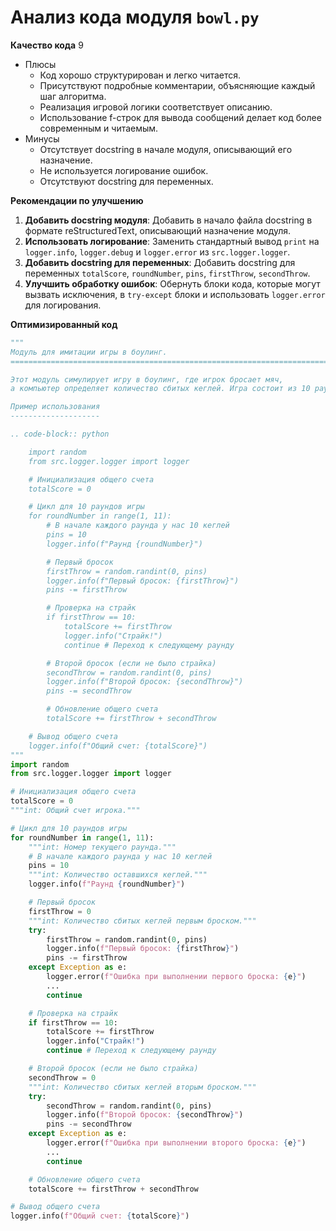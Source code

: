 # Анализ кода модуля `bowl.py`

**Качество кода**
9
-  Плюсы
    - Код хорошо структурирован и легко читается.
    - Присутствуют подробные комментарии, объясняющие каждый шаг алгоритма.
    - Реализация игровой логики соответствует описанию.
    - Использование f-строк для вывода сообщений делает код более современным и читаемым.
-  Минусы
    - Отсутствует docstring в начале модуля, описывающий его назначение.
    - Не используется логирование ошибок.
    - Отсутствуют docstring для переменных.

**Рекомендации по улучшению**

1.  **Добавить docstring модуля**: Добавить в начало файла docstring в формате reStructuredText, описывающий назначение модуля.
2.  **Использовать логирование**: Заменить стандартный вывод `print` на `logger.info`, `logger.debug` и `logger.error` из `src.logger.logger`.
3.  **Добавить docstring для переменных**: Добавить docstring для переменных `totalScore`, `roundNumber`, `pins`, `firstThrow`, `secondThrow`.
4.  **Улучшить обработку ошибок**: Обернуть блоки кода, которые могут вызвать исключения, в `try-except` блоки и использовать `logger.error` для логирования.

**Оптимизированный код**

```python
"""
Модуль для имитации игры в боулинг.
=========================================================================================

Этот модуль симулирует игру в боулинг, где игрок бросает мяч,
а компьютер определяет количество сбитых кеглей. Игра состоит из 10 раундов.

Пример использования
--------------------

.. code-block:: python

    import random
    from src.logger.logger import logger

    # Инициализация общего счета
    totalScore = 0

    # Цикл для 10 раундов игры
    for roundNumber in range(1, 11):
        # В начале каждого раунда у нас 10 кеглей
        pins = 10
        logger.info(f"Раунд {roundNumber}")

        # Первый бросок
        firstThrow = random.randint(0, pins)
        logger.info(f"Первый бросок: {firstThrow}")
        pins -= firstThrow

        # Проверка на страйк
        if firstThrow == 10:
            totalScore += firstThrow
            logger.info("Страйк!")
            continue # Переход к следующему раунду

        # Второй бросок (если не было страйка)
        secondThrow = random.randint(0, pins)
        logger.info(f"Второй бросок: {secondThrow}")
        pins -= secondThrow

        # Обновление общего счета
        totalScore += firstThrow + secondThrow

    # Вывод общего счета
    logger.info(f"Общий счет: {totalScore}")
"""
import random
from src.logger.logger import logger

# Инициализация общего счета
totalScore = 0
"""int: Общий счет игрока."""

# Цикл для 10 раундов игры
for roundNumber in range(1, 11):
    """int: Номер текущего раунда."""
    # В начале каждого раунда у нас 10 кеглей
    pins = 10
    """int: Количество оставшихся кеглей."""
    logger.info(f"Раунд {roundNumber}")

    # Первый бросок
    firstThrow = 0
    """int: Количество сбитых кеглей первым броском."""
    try:
        firstThrow = random.randint(0, pins)
        logger.info(f"Первый бросок: {firstThrow}")
        pins -= firstThrow
    except Exception as e:
        logger.error(f"Ошибка при выполнении первого броска: {e}")
        ...
        continue

    # Проверка на страйк
    if firstThrow == 10:
        totalScore += firstThrow
        logger.info("Страйк!")
        continue # Переход к следующему раунду

    # Второй бросок (если не было страйка)
    secondThrow = 0
    """int: Количество сбитых кеглей вторым броском."""
    try:
        secondThrow = random.randint(0, pins)
        logger.info(f"Второй бросок: {secondThrow}")
        pins -= secondThrow
    except Exception as e:
        logger.error(f"Ошибка при выполнении второго броска: {e}")
        ...
        continue

    # Обновление общего счета
    totalScore += firstThrow + secondThrow

# Вывод общего счета
logger.info(f"Общий счет: {totalScore}")

```